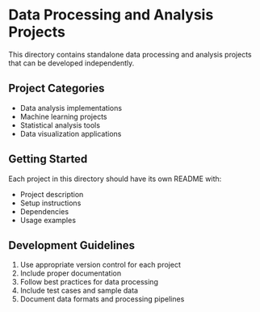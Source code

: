 # Data Processing and Analysis Projects

This directory contains standalone data processing and analysis projects that can be developed independently.

## Project Categories

- Data analysis implementations
- Machine learning projects
- Statistical analysis tools
- Data visualization applications

## Getting Started

Each project in this directory should have its own README with:
- Project description
- Setup instructions
- Dependencies
- Usage examples

## Development Guidelines

1. Use appropriate version control for each project
2. Include proper documentation
3. Follow best practices for data processing
4. Include test cases and sample data
5. Document data formats and processing pipelines 